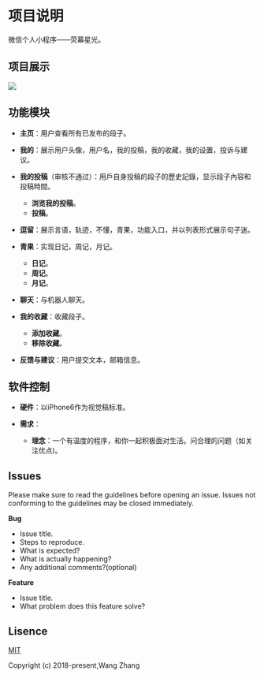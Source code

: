 # 项目说明
微信个人小程序——荧幕星光。	

## 项目展示
![](https://i.imgur.com/SjWk8Vy.jpg)


## 功能模块
- **主页**：用户查看所有已发布的段子。

- **我的**：展示用户头像，用户名，我的投稿，我的收藏，我的设置，投诉与建议。

- **我的投稿**（审核不通过）：用戶自身投稿的段子的歷史記錄，显示段子內容和投稿時間。
	- **浏览我的投稿**。
	- **投稿**。

- **逗留**：展示言语，轨迹，不懂，青果，功能入口，并以列表形式展示句子迷。

- **青果**：实现日记，周记，月记。
	- **日记**。
	- **周记**。
	- **月记**。
- **聊天**：与机器人聊天。

- **我的收藏**：收藏段子。

	- **添加收藏**。
	- **移除收藏**。

- **反馈与建议**：用户提交文本，邮箱信息。





## 软件控制
- **硬件**：以iPhone6作为视觉稿标准。

- **需求**：
	- **理念**：一个有温度的程序，和你一起积极面对生活。问合理的问题（如关注优点)。

## Issues
Please make sure to read the guidelines before opening an issue. Issues not conforming to the guidelines may be closed immediately.

**Bug**  

- Issue title.
- Steps to reproduce.
- What is expected?
- What is actually happening?
- Any additional comments?(optional)

**Feature**

- Issue title.
- What problem does this feature solve?


## Lisence
<a href="https://opensource.org/licenses/MIT">MIT</a>

Copyright (c) 2018-present,Wang Zhang